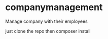 # companymanagement
Manage company with their employees


just clone the repo then
composer install
